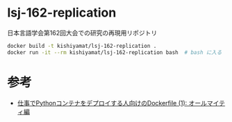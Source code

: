 # lsj-162-replication
日本言語学会第162回大会での研究の再現用リポジトリ

```sh
docker build -t kishiyamat/lsj-162-replication .
docker run -it --rm kishiyamat/lsj-162-replication bash  # bash に入る
```

# 参考

- [仕事でPythonコンテナをデプロイする人向けのDockerfile (1): オールマイティ編](https://future-architect.github.io/articles/20200513/)
